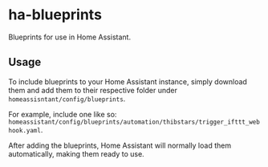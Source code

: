 # ha-blueprints #
Blueprints for use in Home Assistant.

## Usage ##
To include blueprints to your Home Assistant instance, simply download them and add them to their respective folder under `homeassisntant/config/blueprints`.

For example, include one like so: `homeassistant/config/blueprints/automation/thibstars/trigger_ifttt_webhook.yaml`.

After adding the blueprints, Home Assistant will normally load them automatically, making them ready to use.